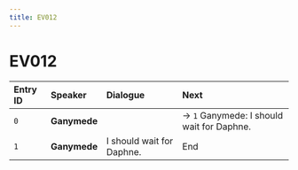 ```yaml
---
title: EV012
---
```


# EV012


| Entry ID | Speaker | Dialogue | Next |
| :------- | :------ | :------- | :------------ |
| `0` | **Ganymede** |  | → `1` Ganymede: I should wait for Daphne\. |
| `1` | **Ganymede** | I should wait for Daphne\. | End |
